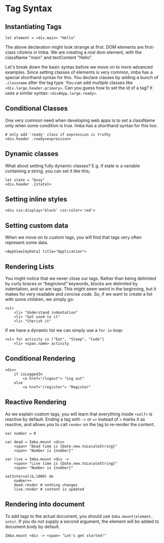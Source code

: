 # Tag Syntax

## Instantiating Tags

```imba
let element = <div.main> "Hello"
```

The above declaration might look strange at first. DOM elements are first-class citizens in Imba. We are creating a *real* dom element, with the className "main" and textContent "Hello".

Let's break down the basic syntax before we move on to more advanced examples. Since setting classes of elements is very common, imba has a special shorthand syntax for this. You declare classes by adding a bunch of `.classname` after the tag type. You can add multiple classes like `<div.large.header.primary>`. Can you guess how to set the id of a tag? It uses a similar syntax: `<div#app.large.ready>`.


## Conditional Classes

One very common need when developing web apps is to set a className only when some condition is true. Imba has a shorthand syntax for this too:

```imba
# only add 'ready' class if expression is truthy
<div.header .ready=expression>
```


## Dynamic classes

What about setting fully dynamic classes? E.g. if state is a variable containing a string, you can set it like this;

```imba
let state = "busy"
<div.header .{state}>
```


## Setting inline styles

```imba
<div css:display='block' css:color='red'>
```


## Setting custom data

When we move on to custom tags, you will find that tags very often represent some data.

```imba
<AppView[myData] title="Application">
```


## Rendering Lists

You might notice that we never close our tags. Rather than being delimited by curly braces or “begin/end” keywords, blocks are delimited by indentation, and so are tags. This might seem weird in the beginning, but it makes for very readable and concise code. So, if we want to create a list with some children, we simply go:

```imba
<ul>
    <li> "Understand indentation"
    <li> "Get used to it"
    <li> "Cherish it"
```

If we have a dynamic list we can simply use a `for in` loop:

```imba
<ul> for activity in ["Eat", "Sleep", "Code"]
    <li> <span.name> activity
```

## Conditional Rendering

```imba
<div>
    if isLoggedIn
        <a href="/logout"> "Log out"
    else
        <a href="/register"> "Register"
```

## Reactive Rendering

As we explain custom tags, you will learn that everything inside `<self>` is reactive by default. Ending a tag with  `->` or `=>` instead of `>` marks it as reactive, and allows you to call `render` on the tag to re-render the content.

```imba
var number = 0

var dead = Imba.mount <div>
    <span> "Dead time is {Date.new.toLocaleString}"
    <span> "Number is {number}"

var live = Imba.mount <div ->
    <span> "Live time is {Date.new.toLocaleString}"
    <span> "Number is {number}"

setInterval(&,1000) do
    number++
    dead.render # nothing changes
    live.render # content is updated
```

## Rendering into document

To add tags to the actual document, you should use `Imba.mount(element, into)`. If you do not supply a second argument, the element will be added to document.body by default.

```
Imba.mount <div -> <span> "Let's get started!"
```

